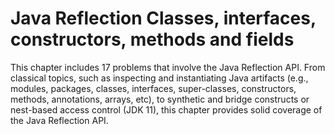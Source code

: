 # Java Reflection Classes, interfaces, constructors, methods and fields
This chapter includes 17 problems that involve the Java Reflection API. From classical topics, such as inspecting and instantiating Java artifacts (e.g., modules, packages, classes, interfaces, super-classes, constructors, methods, annotations, arrays, etc), to synthetic and bridge constructs or nest-based access control (JDK 11), this chapter provides solid coverage of the Java Reflection API.

